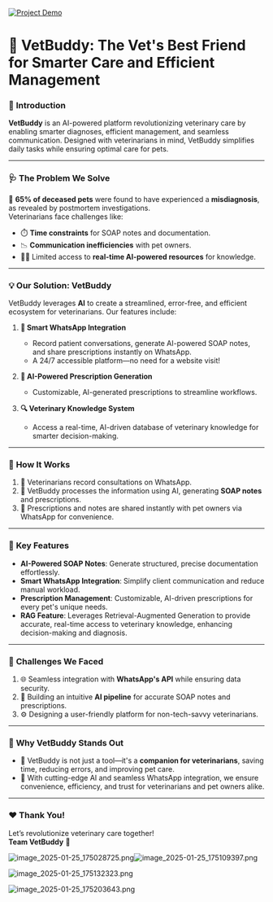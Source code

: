 [![Project Demo](https://img.youtube.com/vi/0C14DMkDMJQ/maxresdefault.jpg)](https://youtu.be/0C14DMkDMJQ)

# 🐾 VetBuddy: The Vet's Best Friend for Smarter Care and Efficient Management

### 🚀 **Introduction**
**VetBuddy** is an AI-powered platform revolutionizing veterinary care by enabling smarter diagnoses, efficient management, and seamless communication. Designed with veterinarians in mind, VetBuddy simplifies daily tasks while ensuring optimal care for pets.

---

### 🩺 **The Problem We Solve**
🐾 **65% of deceased pets** were found to have experienced a **misdiagnosis**, as revealed by postmortem investigations.  
Veterinarians face challenges like:  
- ⏱️ **Time constraints** for SOAP notes and documentation.  
- 📉 **Communication inefficiencies** with pet owners.  
- 🧑‍⚕️ Limited access to **real-time AI-powered resources** for knowledge.  

---

### 💡 **Our Solution: VetBuddy**  
VetBuddy leverages **AI** to create a streamlined, error-free, and efficient ecosystem for veterinarians. Our features include:  

1. **📲 Smart WhatsApp Integration**  
   - Record patient conversations, generate AI-powered SOAP notes, and share prescriptions instantly on WhatsApp.  
   - A 24/7 accessible platform—no need for a website visit!  

1. **📜 AI-Powered Prescription Generation**  
   - Customizable, AI-generated prescriptions to streamline workflows.

1. **🔍 Veterinary Knowledge System**  
   - Access a real-time, AI-driven database of veterinary knowledge for smarter decision-making.  

---

### 🔨 **How It Works**  
1. 📝 Veterinarians record consultations on WhatsApp.  
2. 🧠 VetBuddy processes the information using AI, generating **SOAP notes** and prescriptions.  
3. 💬 Prescriptions and notes are shared instantly with pet owners via WhatsApp for convenience.  

---

### 🌟 **Key Features**
- **AI-Powered SOAP Notes**: Generate structured, precise documentation effortlessly.  
- **Smart WhatsApp Integration**: Simplify client communication and reduce manual workload.  
- **Prescription Management**: Customizable, AI-driven prescriptions for every pet's unique needs.  
- **RAG Feature**: Leverages Retrieval-Augmented Generation to provide accurate, real-time access to veterinary knowledge, enhancing decision-making and diagnosis.

---

### 🚧 **Challenges We Faced**
1. 🌐 Seamless integration with **WhatsApp's API** while ensuring data security.  
2. 🤖 Building an intuitive **AI pipeline** for accurate SOAP notes and prescriptions.  
3. ⚙️ Designing a user-friendly platform for non-tech-savvy veterinarians.  

---



### 💎 **Why VetBuddy Stands Out**
- 🐾 VetBuddy is not just a tool—it's a **companion for veterinarians**, saving time, reducing errors, and improving pet care.  
- 🚀 With cutting-edge AI and seamless WhatsApp integration, we ensure convenience, efficiency, and trust for veterinarians and pet owners alike.  

---

### ❤️ **Thank You!**
Let’s revolutionize veterinary care together!  
**Team VetBuddy** 🐾

![image_2025-01-25_175028725.png](https://cdn.dorahacks.io/static/files/1949d680e183af593b1c34e4f9ea0da0.png)![image_2025-01-25_175109397.png](https://cdn.dorahacks.io/static/files/1949d68ac6f88d27e2388b9452d8d100.png)

![image_2025-01-25_175132323.png](https://cdn.dorahacks.io/static/files/1949d6905e5a66a04dfa012417ea08da.png)

![image_2025-01-25_175203643.png](https://cdn.dorahacks.io/static/files/1949d69804dbdcba78bcd0b454f8103d.png)
